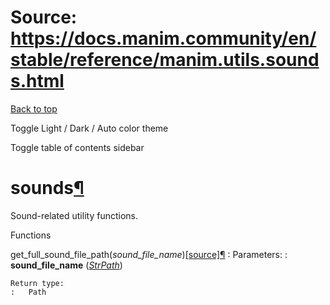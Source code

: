 # Source: https://docs.manim.community/en/stable/reference/manim.utils.sounds.html

[Back to top](#)

Toggle Light / Dark / Auto color theme

Toggle table of contents sidebar

sounds[¶](#module-manim.utils.sounds "Link to this heading")
============================================================

Sound-related utility functions.

Functions

get\_full\_sound\_file\_path(*sound\_file\_name*)[[source]](../_modules/manim/utils/sounds.html#get_full_sound_file_path)[¶](#manim.utils.sounds.get_full_sound_file_path "Link to this definition")
:   Parameters:
    :   **sound\_file\_name** ([*StrPath*](manim.typing.html#manim.typing.StrPath "manim.typing.StrPath"))

    Return type:
    :   Path